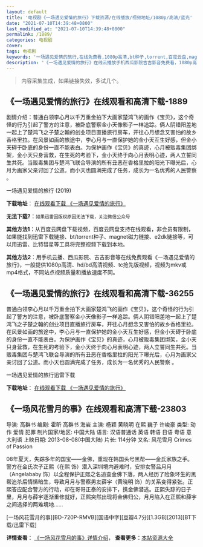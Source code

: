 ```yaml
---
layout: default
title: '电视剧《一场遇见爱情的旅行》下载资源/在线播放/视频地址/1080p/高清/蓝光'
date: "2021-07-10T14:39:48+0800"
last_modified_at: "2021-07-10T14:39:48+0800"
permalink: /1889/
categories: 电视剧
cover:
tags: 电视剧
keywords: '一场遇见爱情的旅行,在线免费看,1080p高清,bt种子,torrent,百度云盘,magnet,磁力链,迅雷下载资源'
description: '《一场遇见爱情的旅行》在线云播放手机西瓜影院吉吉影音免费看，1080p高清bd/hd未删减完整版和tc抢先枪版，mkv/mp4格式，附带bt/torrent种子、magnet/磁力链、百度云盘、网盘资源迅雷下载链接'
---
```


>内容采集生成，如果链接失效，多试几个。


## 《一场遇见爱情的旅行》在线观看和高清下载-1889

剧情介绍：普通白领李心月以千万重金拍下大画家楚鸿飞的画作《宝贝》，这个奇怪的行为引起了警方的注意，被卧底警察金小天像影子一样追踪。俩人阴错阳差地一起上了楚鸿飞之子楚之翰的创业项目直播旅行房车，开往心月想念又害怕的故乡香格里拉。在风景如画的旅途中，李心月与一直保护她的金小天互生好感，但金小天碍于卧底的身份一直不能表白。为保护画作《宝贝》的真迹，心月被贩毒集团绑架，金小天只身营救，在生死的考验下，金小天终于向心月表明心迹，两人立誓同生共死。当贩毒集团与楚鸿飞联合导演的所有丑恶在香格里拉的阳光下曝光后，心月为画家父亲讨回了公道。而小天也圆满完成了任务，成长为一名优秀的人民警察 。


一场遇见爱情的旅行 (2019)

**下载地址**： [在线观看下载 《一场遇见爱情的旅行》](https://www.btbtdy.me/btdy/dy15232.html) 


**无法下载?**：`如果迅雷因版权原因无法下载，关注微信公众号 `

**其他方法1**：从百度云网盘下载视频，百度云网盘支持在线观看，非会员有限制，如果能找到迅雷下载链接、bt/torrent种子、magnet磁力链接、e2dk链接等，可以用迅雷、比特彗星等工具将完整视频下载到本地。

**其他方法2**：用手机云播、西瓜影院、吉吉影音等在线免费观看《一场遇见爱情的旅行》，一般提供1080p高清、hd/bd高清视频、tc抢先版视频，视频为mkv或mp4格式，不同站点视频质量和播放速度不同。


## 《一场遇见爱情的旅行》在线观看和高清下载-36255

普通白领李心月以千万重金拍下大画家楚鸿飞的画作《宝贝》，这个奇怪的行为引起了警方的注意，被卧底警察金小天像影子一样追踪。俩人阴错阳差地一起上了楚鸿飞之子楚之翰的创业项目直播旅行房车，开往心月想念又害怕的故乡香格里拉。在风景如画的旅途中，李心月与一直保护她的金小天互生好感，但金小天碍于卧底的身份一直不能表白。为保护画作《宝贝》的真迹，心月被贩毒集团绑架，金小天只身营救，在生死的考验下，金小天终于向心月表明心迹，两人立誓同生共死。当贩毒集团与楚鸿飞联合导演的所有丑恶在香格里拉的阳光下曝光后，心月为画家父亲讨回了公道。而小天也圆满完成了任务，成长为一名优秀的人民警察 。


一场遇见爱情的旅行迅雷下载

**下载地址**： [在线观看下载 《一场遇见爱情的旅行》](https://www.993dy.com//vod-detail-id-35198.html) 


## 《一场风花雪月的事》在线观看和高清下载-23803

导演: 高群书 编剧: 霍昕 高群书 海岩 主演: 杨颖 黄晓明 在熙 巍子 许峻豪 类型: 动作 爱情 犯罪 制片国家/地区: 中国大陆 语言: 汉语普通话 英语 韩语 日语 粤语 意大利语 上映日期: 2013-08-08(中国大陆) 片长: 114分钟 又名: 风花雪月 Crimes of Passion

08年夏天，失踪多年的国宝——金佛，重现在韩国头号黑帮——金氏家族之手。警方在金氏次子正熙（在熙 饰）潜入深圳境内避难时，安排女警吕月月（Angelababy 饰）以全程保护正熙之名追查金佛下落，两人经历了险象环生的黑帮追杀后情愫暗生，导致月月与警察男友薛宇（黄晓明 饰）的关系变得紧张。正熙答应配合警方的行动，却在哥哥正泰的安排下，携金佛潜逃。正熙失踪的日子里，月月与薛宇逐渐重修就好，正熙突然出现将金佛归公，月月陷入在正熙和薛宇之间选择的两难境地……


[一场风花雪月的事][BD-720P-RMVB][国语中字][豆瓣4.7分][1.3GB][2013][BT下载/迅雷下载]

**详情查看**： [《一场风花雪月的事》详情介绍](/movie/23803/)， **查看更多**：[本站资源大全](/movie/t/all/)

